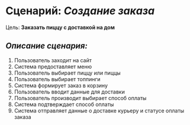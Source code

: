 # Сценарий: *Создание заказа*

Цель: **Заказать пиццу с доставкой на дом**

## ***Описание сценария:***

1. Пользователь заходит на сайт
2. Система предоставляет меню 
3. Пользователь выбирает пиццу или пиццы
4. Пользователь выбирает топпинги 
5. Система формирует заказ в корзину
6. Пользователь вводит данные для доставки
7. Пользователь производит выбирает способ оплаты
8. Система подтверждает способ оплаты  
9. Система отправляет данные о доставке курьеру и статусе оплаты заказа